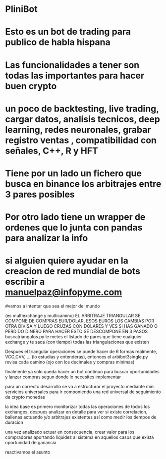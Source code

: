 # PliniBot
# Esto es un bot de trading para publico de habla hispana
# Las funcionalidades a tener son todas las importantes para hacer buen crypto 
# un poco de backtesting, live trading, cargar datos, analisis tecnicos, deep learning, redes neuronales, grabar registro ventas , compatibilidad con señales, C++, R y HFT

# Tiene por un lado un fichero que busca en binance los arbitrajes entre 3 pares posibles
# Por otro lado tiene un wrapper de ordenes que lo junta con pandas para analizar la info

# si alguien quiere ayudar en la creacion de red mundial de bots escribir a manuelpaz@infopyme.com


#vamos a intentar que sea el mejor del mundo

(es multiexchange y multicamino)
EL ARBITRAJE TRIANGULAR SE COMPONE DE COMPRAS EUR/DOLAR, ESOS EUROS LOS CAMBIAS POR OTRA DIVISA Y LUEGO CRUZAS CON DOLARES Y VES SI HAS GANADO O PERDIDO DINERO
PARA HACER ESTO SE DESCOMPONE EN 3 PASOS
buscatriangulos.py le metes el listado de pares que tiene cualquier exchange y te saca (con tiempo) todas las triangulaciones que existen

Despues el triangular operaciones se puede hacer de 6 formas realmente, VCC,CVV, ... (lo estudias y entenderas), entonces el arbibot3single.py revisa cada camino (ojo con los decimales y compras minimas)

finalmente ya solo queda hacer un bot continuo para buscar oportunidades y lanzar compras segun donde lo necesites implementar

para un correcto desarrollo se va a estructurar el proyecto mediante mini servicios universales para ir componiendo una red universal de seguimiento de crypto monedas

la idea base es primero monitorizar todas las operaciones de todos los exchanges, despues analizar en detalle para ver si existe correlacion, ballenas actuando y/o arbitrajes existentes así como medir los tiempos de duracion

una vez analizado actuar en consecuencia, crear valor para los compradores aportando liquidez al sistema en aquellos casos que exista oportunidad de ganancia


reactivamos el asunto

